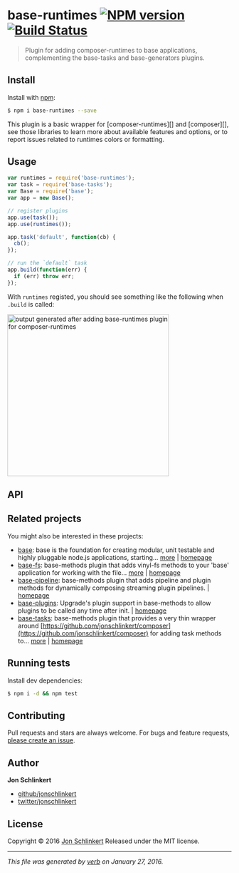 # base-runtimes [![NPM version](https://img.shields.io/npm/v/base-runtimes.svg)](https://www.npmjs.com/package/base-runtimes) [![Build Status](https://img.shields.io/travis/jonschlinkert/base-runtimes.svg)](https://travis-ci.org/jonschlinkert/base-runtimes)

> Plugin for adding composer-runtimes to base applications, complementing the base-tasks and base-generators plugins.

## Install

Install with [npm](https://www.npmjs.com/):

```sh
$ npm i base-runtimes --save
```

This plugin is a basic wrapper for [composer-runtimes][] and [composer][], see those libraries to learn more about available features and options, or to report issues related to runtimes colors or formatting.

## Usage

```js
var runtimes = require('base-runtimes');
var task = require('base-tasks');
var Base = require('base');
var app = new Base();

// register plugins
app.use(task());
app.use(runtimes());

app.task('default', function(cb) {
  cb();
});

// run the `default` task
app.build(function(err) {
  if (err) throw err;
});
```

With `runtimes` registed, you should see something like the following when `.build` is called:

<img width="363" alt="output generated after adding base-runtimes plugin for composer-runtimes" src="https://cloud.githubusercontent.com/assets/383994/12613017/d2efca0c-c4c4-11e5-90ae-e140227cfab6.png">

## API

## Related projects

You might also be interested in these projects:

* [base](https://www.npmjs.com/package/base): base is the foundation for creating modular, unit testable and highly pluggable node.js applications, starting… [more](https://www.npmjs.com/package/base) | [homepage](https://github.com/node-base/base)
* [base-fs](https://www.npmjs.com/package/base-fs): base-methods plugin that adds vinyl-fs methods to your 'base' application for working with the file… [more](https://www.npmjs.com/package/base-fs) | [homepage](https://github.com/jonschlinkert/base-fs)
* [base-pipeline](https://www.npmjs.com/package/base-pipeline): base-methods plugin that adds pipeline and plugin methods for dynamically composing streaming plugin pipelines. | [homepage](https://github.com/jonschlinkert/base-pipeline)
* [base-plugins](https://www.npmjs.com/package/base-plugins): Upgrade's plugin support in base-methods to allow plugins to be called any time after init. | [homepage](https://github.com/jonschlinkert/base-plugins)
* [base-tasks](https://www.npmjs.com/package/base-tasks): base-methods plugin that provides a very thin wrapper around [https://github.com/jonschlinkert/composer](https://github.com/jonschlinkert/composer) for adding task methods to… [more](https://www.npmjs.com/package/base-tasks) | [homepage](https://github.com/jonschlinkert/base-tasks)

## Running tests

Install dev dependencies:

```sh
$ npm i -d && npm test
```

## Contributing

Pull requests and stars are always welcome. For bugs and feature requests, [please create an issue](https://github.com/jonschlinkert/base-runtimes/issues/new).

## Author

**Jon Schlinkert**

* [github/jonschlinkert](https://github.com/jonschlinkert)
* [twitter/jonschlinkert](http://twitter.com/jonschlinkert)

## License

Copyright © 2016 [Jon Schlinkert](https://github.com/jonschlinkert)
Released under the MIT license.

***

_This file was generated by [verb](https://github.com/verbose/verb) on January 27, 2016._